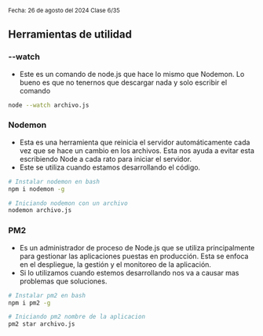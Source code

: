 <sub>Fecha: 26 de agosto del 2024 </sub>
<sub> Clase 6/35 </sub>

## Herramientas de utilidad

### --watch

- Este es un comando de node.js que hace lo mismo que Nodemon. Lo bueno es que no tenernos que descargar nada y solo escribir el comando

```bash
node --watch archivo.js
```
### Nodemon

- Esta es una herramienta que reinicia el servidor automáticamente cada vez que se hace un cambio en los archivos. Esta nos ayuda a evitar esta escribiendo Node a cada rato para iniciar el servidor. 
- Este se utiliza cuando estamos desarrollando el código. 

```bash
# Instalar nodemon en bash
npm i nodemon -g

# Iniciando nodemon con un archivo
nodemon archivo.js
```
### PM2

- Es un administrador de proceso de Node.js que se utiliza principalmente para gestionar las aplicaciones puestas en producción. Esta se enfoca en el despliegue, la gestión y el monitoreo de la aplicación. 
- Si lo utilizamos cuando estemos desarrollando nos va a causar mas problemas que soluciones. 

```bash
# Instalar pm2 en bash
npm i pm2 -g

# Iniciando pm2 nombre de la aplicacion
pm2 star archivo.js
```

